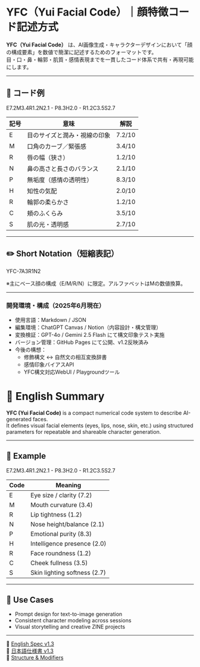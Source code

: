 # YFC（Yui Facial Code）｜顔特徴コード記述方式

**YFC（Yui Facial Code）** は、AI画像生成・キャラクターデザインにおいて「顔の構成要素」を数値で簡潔に記述するためのフォーマットです。  
目・口・鼻・輪郭・肌質・感情表現までを一貫したコード体系で共有・再現可能にします。

---

## 🧩 コード例
E7.2M3.4R1.2N2.1 - P8.3H2.0 - R1.2C3.5S2.7

| 記号 | 意味             | 解説 |
|------|------------------|------|
| E    | 目のサイズと潤み・視線の印象 | 7.2/10 |
| M    | 口角のカーブ／緊張感        | 3.4/10 |
| R    | 唇の幅（狭さ）            | 1.2/10 |
| N    | 鼻の高さと長さのバランス     | 2.1/10 |
| P    | 無垢度（感情の透明性）      | 8.3/10 |
| H    | 知性の気配               | 2.0/10 |
| R    | 輪郭の柔らかさ           | 1.2/10 |
| C    | 頬のふくらみ             | 3.5/10 |
| S    | 肌の光・透明感           | 2.7/10 |

---

## ✏️ Short Notation（短縮表記）
YFC-7A3R1N2

※主にベース顔の構成（E/M/R/N）に限定。アルファベットはMの数値換算。

---
### 開発環境・構成（2025年6月現在）

- 使用言語：Markdown / JSON  
- 編集環境：ChatGPT Canvas / Notion（内容設計・構文管理）  
- 変換検証：GPT-4o / Gemini 2.5 Flash にて構文印象テスト実施  
- バージョン管理：GitHub Pages にて公開、v1.2反映済み  
- 今後の構想：  
  - 修飾構文 ↔ 自然文の相互変換辞書  
  - 感情印象バイアスAPI  
  - YFC構文対応WebUI / Playgroundツール  


# 📘 English Summary

**YFC (Yui Facial Code)** is a compact numerical code system to describe AI-generated faces.  
It defines visual facial elements (eyes, lips, nose, skin, etc.) using structured parameters for repeatable and shareable character generation.

---

## 🧠 Example
E7.2M3.4R1.2N2.1 - P8.3H2.0 - R1.2C3.5S2.7

| Code | Meaning                   |
|------|----------------------------|
| E    | Eye size / clarity (7.2)   |
| M    | Mouth curvature (3.4)      |
| R    | Lip tightness (1.2)        |
| N    | Nose height/balance (2.1)  |
| P    | Emotional purity (8.3)     |
| H    | Intelligence presence (2.0)|
| R    | Face roundness (1.2)       |
| C    | Cheek fullness (3.5)       |
| S    | Skin lighting softness (2.7)|

---

## 🔧 Use Cases

- Prompt design for text-to-image generation
- Consistent character modeling across sessions
- Visual storytelling and creative ZINE projects

---

📘 [English Spec v1.3](./docs/YFC_specification_v1.3.md)  
📕 [日本語仕様書 v1.3](./docs/YFC_specification_v1.3_JP.md)  
📂 [Structure & Modifiers](./docs/yfc_structure.md)

<!-- PR log for YFC v1.3 -->
